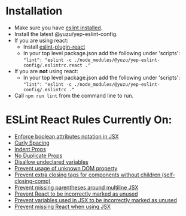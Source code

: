 # Installation
* Make sure you have [eslint installed](https://github.com/eslint/eslint).
* Install the latest @yuzu/yep-eslint-config.
* If you are using react:
    * Install [eslint-plugin-react](https://github.com/yannickcr/eslint-plugin-react)
    * In your top level package.json add the following under 'scripts':
    `"lint": "eslint -c ./node_modules/@yuzu/yep-eslint-config/.eslintrc.react ."`
* If you are **not** using react:
    * In your top level package.json add the following under 'scripts':
    `"lint": "eslint -c ./node_modules/@yuzu/yep-eslint-config/.eslintrc ."`
* Call `npm run lint` from the command line to run.

# ESLint React Rules Currently On:
* [Enforce boolean attributes notation in JSX](https://github.com/yannickcr/eslint-plugin-react/blob/master/docs/rules/jsx-boolean-value.md)
* [Curly Spacing](https://github.com/yannickcr/eslint-plugin-react/blob/master/docs/rules/jsx-curly-spacing.md)
* [Indent Props](https://github.com/yannickcr/eslint-plugin-react/blob/master/docs/rules/jsx-indent-props.md)
* [No Duplicate Props](https://github.com/yannickcr/eslint-plugin-react/blob/master/docs/rules/jsx-no-duplicate-props.md)
* [Disallow undeclared variables](https://github.com/yannickcr/eslint-plugin-react/blob/master/docs/rules/jsx-no-undef.md)
* [Prevent usage of unknown DOM property](https://github.com/yannickcr/eslint-plugin-react/blob/master/docs/rules/no-unknown-property.md)
* [Prevent extra closing tags for components without children (self-closing-comp)](https://github.com/yannickcr/eslint-plugin-react/blob/master/docs/rules/self-closing-comp.md)
* [Prevent missing parentheses around multiline JSX](https://github.com/yannickcr/eslint-plugin-react/blob/master/docs/rules/wrap-multilines.md)
* [Prevent React to be incorrectly marked as unused](https://github.com/yannickcr/eslint-plugin-react/blob/master/docs/rules/jsx-uses-react.md)
* [Prevent variables used in JSX to be incorrectly marked as unused](https://github.com/yannickcr/eslint-plugin-react/blob/master/docs/rules/jsx-uses-vars.md )
* [Prevent missing React when using JSX](https://github.com/yannickcr/eslint-plugin-react/blob/master/docs/rules/react-in-jsx-scope.md)

